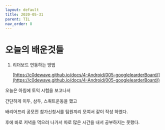 ```yaml
---
layout: default
title: 2020-05-31
parent: TIL
nav_order: 8
---
```


# 오늘의 배운것들

1. 리더보드 연동하는 방법

    [https://c0dewave.github.io/docs/4-Android/005-googlelearderBoard/](https://c0dewave.github.io/docs/4-Android/005-googlelearderBoard/)

오늘은 아침에 토익 시험을 보고나서 

간단하게 이두, 삼두, 스쿼트운동을 했고

배리어프리 공모전 참가신청서를 팀원끼리 모여서 같이 작성 하였다.

후에 바로 저녁을 먹으러 나가서 따로 많은 시간을 내서 공부하지는 못했다.

